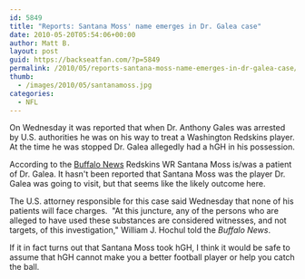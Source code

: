 ```yaml
---
id: 5849
title: "Reports: Santana Moss' name emerges in Dr. Galea case"
date: 2010-05-20T05:54:06+00:00
author: Matt B.
layout: post
guid: https://backseatfan.com/?p=5849
permalink: /2010/05/reports-santana-moss-name-emerges-in-dr-galea-case/
thumb:
  - /images/2010/05/santanamoss.jpg
categories:
  - NFL
---
```


<div class="entry">
  <p>
    On Wednesday it was reported that when Dr. Anthony Gales was arrested by U.S. authorities he was on his way to treat a Washington Redskins player. At the time he was stopped Dr. Galea allegedly had a hGH in his possession.
  </p>

  <p>
    According to the <a href="http://www.buffalonews.com/2010/05/20/1056021/nfl-name-emerges-in-doping-case.html">Buffalo News</a> Redskins WR Santana Moss is/was a patient of Dr. Galea. It hasn't been reported that Santana Moss was the player Dr. Galea was going to visit, but that seems like the likely outcome here.
  </p>

  <p>
    The U.S. attorney responsible for this case said Wednesday that none of his patients will face charges.  "At this juncture, any of the persons who are alleged to have used these substances are considered witnesses, and not targets, of this investigation," William J. Hochul told the <em>Buffalo News</em>.
  </p>

  <p>
    If it in fact turns out that Santana Moss took hGH, I think it would be safe to assume that hGH cannot make you a better football player or help you catch the ball.
  </p>
</div>
